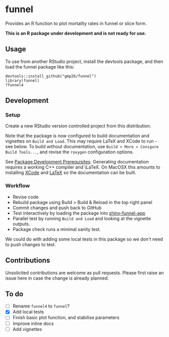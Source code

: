 # funnel
Provides an R function to plot mortality rates in funnel or slice form.

**This is an R package under development and is not ready for use.**


## Usage

To use from another RStudio project, install the devtools package,
and then load the funnel package like this:

```
devtools::install_github("gmp26/funnel")
library(funnel)
?funnel4
```

## Development

### Setup
Create a new RStudio version controlled project from this distribution.

Note that the package is now configured to build documentation and vignettes on `Build and Load`. This may require LaTeX and XCode to run - see below. To build without documentation, use `Build > More > Conigure Build Tools...`, and revise the `roxygen` configuration options.

See [Package Development
Prerequisites](https://support.rstudio.com/hc/en-us/articles/200486498-Package-Development-Prerequisites). Generating documentation requires a working C++ compiler and \LaTeX. On MacOSX this amounts to installing [XCode](http://itunes.apple.com/us/app/xcode/id497799835?mt=12) and [LaTeX](http://www.tug.org/mactex/downloading.html) so the documentation can be built.

### Workflow
* Revise code
* Rebuild package using Build > Build & Reload in the top right panel
* Commit changes and push back to GitHub
* Test interactively by loading the package into [shiny-funnel-app](https://github.com/gmp26/shiny-funnel-app)
* Parallel test by running `Build and Load` and looking at the vignette outputs.
* Package check runs a minimal sanity test.

We could do with adding some local tests in this package so we don't need
to push changes to test.

## Contributions

Unsolicited contributions are welcome as pull requests. Please first raise an
issue here in case the change is already planned.

## To do
* [ ] Rename `funnel4` to `funnel`?
* [x] Add local tests
* [ ] Finish basic plot function, and stabilise parameters
* [ ] Improve inline docs
* [ ] Add vignettes
